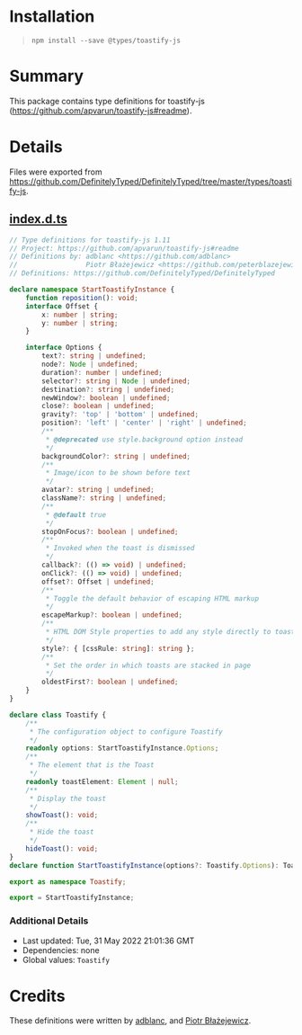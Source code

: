 # Installation
> `npm install --save @types/toastify-js`

# Summary
This package contains type definitions for toastify-js (https://github.com/apvarun/toastify-js#readme).

# Details
Files were exported from https://github.com/DefinitelyTyped/DefinitelyTyped/tree/master/types/toastify-js.
## [index.d.ts](https://github.com/DefinitelyTyped/DefinitelyTyped/tree/master/types/toastify-js/index.d.ts)
````ts
// Type definitions for toastify-js 1.11
// Project: https://github.com/apvarun/toastify-js#readme
// Definitions by: adblanc <https://github.com/adblanc>
//                 Piotr Błażejewicz <https://github.com/peterblazejewicz>
// Definitions: https://github.com/DefinitelyTyped/DefinitelyTyped

declare namespace StartToastifyInstance {
    function reposition(): void;
    interface Offset {
        x: number | string;
        y: number | string;
    }

    interface Options {
        text?: string | undefined;
        node?: Node | undefined;
        duration?: number | undefined;
        selector?: string | Node | undefined;
        destination?: string | undefined;
        newWindow?: boolean | undefined;
        close?: boolean | undefined;
        gravity?: 'top' | 'bottom' | undefined;
        position?: 'left' | 'center' | 'right' | undefined;
        /**
         * @deprecated use style.background option instead
         */
        backgroundColor?: string | undefined;
        /**
         * Image/icon to be shown before text
         */
        avatar?: string | undefined;
        className?: string | undefined;
        /**
         * @default true
         */
        stopOnFocus?: boolean | undefined;
        /**
         * Invoked when the toast is dismissed
         */
        callback?: (() => void) | undefined;
        onClick?: (() => void) | undefined;
        offset?: Offset | undefined;
        /**
         * Toggle the default behavior of escaping HTML markup
         */
        escapeMarkup?: boolean | undefined;
        /**
         * HTML DOM Style properties to add any style directly to toast
         */
        style?: { [cssRule: string]: string };
        /**
         * Set the order in which toasts are stacked in page
         */
        oldestFirst?: boolean | undefined;
    }
}

declare class Toastify {
    /**
     * The configuration object to configure Toastify
     */
    readonly options: StartToastifyInstance.Options;
    /**
     * The element that is the Toast
     */
    readonly toastElement: Element | null;
    /**
     * Display the toast
     */
    showToast(): void;
    /**
     * Hide the toast
     */
    hideToast(): void;
}
declare function StartToastifyInstance(options?: Toastify.Options): Toastify;

export as namespace Toastify;

export = StartToastifyInstance;

````

### Additional Details
 * Last updated: Tue, 31 May 2022 21:01:36 GMT
 * Dependencies: none
 * Global values: `Toastify`

# Credits
These definitions were written by [adblanc](https://github.com/adblanc), and [Piotr Błażejewicz](https://github.com/peterblazejewicz).
